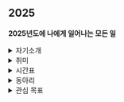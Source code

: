 ## 2025

**2025년도에 나에게 일어나는 모든 일**
<details>
  <summary>자기소개</summary>
   # 이름 : 김영광<br>
  # 학교 : 국민대학교<br>
  # 학과 : 소프트웨어학부<br>
  # 학번 : 20243033 (2학년)<br>
  - 백준 계정 : https://solved.ac/profile/rladudrhkd9563
</details>

<details>
<summary>취미</summary>
    - 야구 관람 (KIA) <br>
    - 음악 듣기 (듣는 건 시간에 따라 다름) <br>
    - 맛집 탐방 (계정 : @barc_7235) <br>
    - 수학 문제 풀기 (수능특강) <br>
  
</details>

  <details>
  <summary>시간표</summary>
  <img src="1학기_시간표.jpg" alt="시간표" width="500" /> <br>

    수업 목록
  - 자료구조 (Data Structure) <br>
  - C++ 프로그래밍 (C++ Programming) <br>
  - 데이터베이스 (DataBase) <br>
  - 수치해석 (Numerical Analysis) <br>
  - 머신러닝기초 (Machine Learning Basic) <br> 
  - 자기주도스포츠 (핵심교양 : 창의) <br>
  
</details>

<details>
  <summary>동아리 </summary>
  # CCC (Campus Crusade for Christ) <br>
  - *예배 환영부* <br>
  
    활동(activity)  
  - 순모임 <br>
  - 채플 <br>
<br>
  #KPSC (Kookmin Problem Solving Club) <br>
  - *KPSC 운영부 차장* <br>
  
    활동(activity) 
  - gold challenge <br>
  - 체스 AI 강화학습 특강 (KPSC&AIM) <br>
  - 국민대학교X중앙대학교 연합 프로그래밍 대회 (예정) <br>
  - 국숭전 개최 (예정) <br>
  <br>
  #KRAFT(예정) <br>
  
</details>
<details>
  <summary>관심 목표</summary> <br>
  
  1. 자격증 <br>
  - 디지털포렌식 2급 자격증 <br>
  - 운전면허 1종 <br>
  - 네트워크 관리사 2급 <br>
  - SQLD 자격증 <br>
  - 정보처리기능사 <br>
  
  2. 가고 싶은 직종 <br>
  - 현대 Security Engineering <br>
  - 모의해킹 & 해커 <br>

  3. 미래에 하고 싶은 일 <br>
  - CEO 회장 <br>
  - 코딩 봉사 (코딩이 아니더라도 다양한 분야) <br>
  - 버킷리스트 달성하기!! <br>
  - 화목한 가정 이루기 <br>
